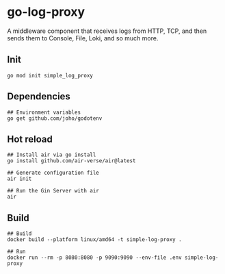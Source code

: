 # go-log-proxy
A middleware component that receives logs from HTTP, TCP, and then sends them to Console, File, Loki, and so much more.

## Init
```shell
go mod init simple_log_proxy
```

## Dependencies

```shell
## Environment variables
go get github.com/joho/godotenv
```

## Hot reload

```shell
## Install air via go install
go install github.com/air-verse/air@latest

## Generate configuration file
air init

## Run the Gin Server with air
air
```

## Build

```shell
## Build
docker build --platform linux/amd64 -t simple-log-proxy .

## Run
docker run --rm -p 8080:8080 -p 9090:9090 --env-file .env simple-log-proxy
```
